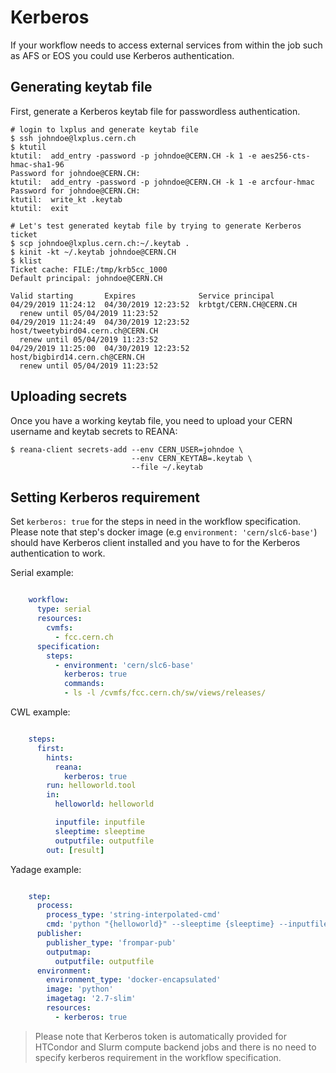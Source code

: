 # Kerberos

If your workflow needs to access external services from within the job such as
AFS or EOS you could use Kerberos authentication.

## Generating keytab file

First, generate a Kerberos keytab file for passwordless authentication.

```console
# login to lxplus and generate keytab file
$ ssh johndoe@lxplus.cern.ch
$ ktutil
ktutil:  add_entry -password -p johndoe@CERN.CH -k 1 -e aes256-cts-hmac-sha1-96
Password for johndoe@CERN.CH:
ktutil:  add_entry -password -p johndoe@CERN.CH -k 1 -e arcfour-hmac
Password for johndoe@CERN.CH:
ktutil:  write_kt .keytab
ktutil:  exit

# Let's test generated keytab file by trying to generate Kerberos ticket
$ scp johndoe@lxplus.cern.ch:~/.keytab .
$ kinit -kt ~/.keytab johndoe@CERN.CH
$ klist
Ticket cache: FILE:/tmp/krb5cc_1000
Default principal: johndoe@CERN.CH

Valid starting       Expires              Service principal
04/29/2019 11:24:12  04/30/2019 12:23:52  krbtgt/CERN.CH@CERN.CH
  renew until 05/04/2019 11:23:52
04/29/2019 11:24:49  04/30/2019 12:23:52  host/tweetybird04.cern.ch@CERN.CH
  renew until 05/04/2019 11:23:52
04/29/2019 11:25:00  04/30/2019 12:23:52  host/bigbird14.cern.ch@CERN.CH
  renew until 05/04/2019 11:23:52
```

## Uploading secrets

Once you have a working keytab file, you need to upload your CERN username
and keytab secrets to REANA:

```console
$ reana-client secrets-add --env CERN_USER=johndoe \
                           --env CERN_KEYTAB=.keytab \
                           --file ~/.keytab
```

## Setting Kerberos requirement

Set `kerberos: true` for the steps in need in the workflow specification.
Please note that step's docker image (e.g ``environment: 'cern/slc6-base'``)
should have Kerberos client installed and you have to for the Kerberos
authentication to work.

Serial example:

```yaml hl_lines="9"

    workflow:
      type: serial
      resources:
        cvmfs:
          - fcc.cern.ch
      specification:
        steps:
          - environment: 'cern/slc6-base'
            kerberos: true
            commands:
            - ls -l /cvmfs/fcc.cern.ch/sw/views/releases/
```

CWL example:

```yaml hl_lines="5"

    steps:
      first:
        hints:
          reana:
            kerberos: true
        run: helloworld.tool
        in:
          helloworld: helloworld

          inputfile: inputfile
          sleeptime: sleeptime
          outputfile: outputfile
        out: [result]
```

Yadage example:

```yaml hl_lines="14"

    step:
      process:
        process_type: 'string-interpolated-cmd'
        cmd: 'python "{helloworld}" --sleeptime {sleeptime} --inputfile "{inputfile}" --outputfile "{outputfile}"'
      publisher:
        publisher_type: 'frompar-pub'
        outputmap:
          outputfile: outputfile
      environment:
        environment_type: 'docker-encapsulated'
        image: 'python'
        imagetag: '2.7-slim'
        resources:
          - kerberos: true
```

> Please note that Kerberos token is automatically provided for HTCondor and
Slurm compute backend jobs and there is no need to specify kerberos requirement
in the workflow specification.

